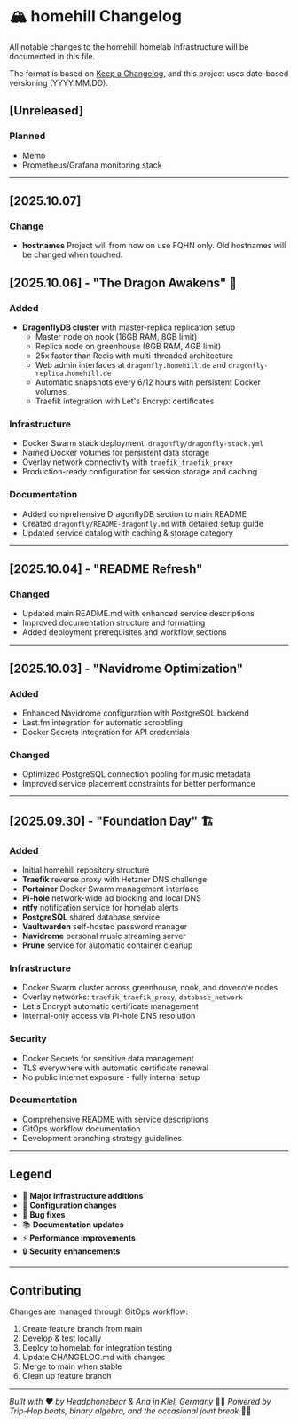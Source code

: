 # 🏔️ homehill Changelog

All notable changes to the homehill homelab infrastructure will be documented in this file.

The format is based on [Keep a Changelog](https://keepachangelog.com/en/1.0.0/),
and this project uses date-based versioning (YYYY.MM.DD).

## [Unreleased]
### Planned
- Memo 
- Prometheus/Grafana monitoring stack

---

## [2025.10.07]
### Change
- **hostnames** Project will from now on use FQHN only. Old hostnames will be changed when touched.

## [2025.10.06] - "The Dragon Awakens" 🐉
### Added
- **DragonflyDB cluster** with master-replica replication setup
  - Master node on nook (16GB RAM, 8GB limit)
  - Replica node on greenhouse (8GB RAM, 4GB limit)
  - 25x faster than Redis with multi-threaded architecture
  - Web admin interfaces at `dragonfly.homehill.de` and `dragonfly-replica.homehill.de`
  - Automatic snapshots every 6/12 hours with persistent Docker volumes
  - Traefik integration with Let's Encrypt certificates

### Infrastructure
- Docker Swarm stack deployment: `dragonfly/dragonfly-stack.yml`
- Named Docker volumes for persistent data storage
- Overlay network connectivity with `traefik_traefik_proxy`
- Production-ready configuration for session storage and caching

### Documentation
- Added comprehensive DragonflyDB section to main README
- Created `dragonfly/README-dragonfly.md` with detailed setup guide
- Updated service catalog with caching & storage category

---

## [2025.10.04] - "README Refresh"
### Changed
- Updated main README.md with enhanced service descriptions
- Improved documentation structure and formatting
- Added deployment prerequisites and workflow sections

---

## [2025.10.03] - "Navidrome Optimization"
### Added
- Enhanced Navidrome configuration with PostgreSQL backend
- Last.fm integration for automatic scrobbling
- Docker Secrets integration for API credentials

### Changed
- Optimized PostgreSQL connection pooling for music metadata
- Improved service placement constraints for better performance

---

## [2025.09.30] - "Foundation Day" 🏗️
### Added
- Initial homehill repository structure
- **Traefik** reverse proxy with Hetzner DNS challenge
- **Portainer** Docker Swarm management interface  
- **Pi-hole** network-wide ad blocking and local DNS
- **ntfy** notification service for homelab alerts
- **PostgreSQL** shared database service
- **Vaultwarden** self-hosted password manager
- **Navidrome** personal music streaming server
- **Prune** service for automatic container cleanup

### Infrastructure  
- Docker Swarm cluster across greenhouse, nook, and dovecote nodes
- Overlay networks: `traefik_traefik_proxy`, `database_network`
- Let's Encrypt automatic certificate management
- Internal-only access via Pi-hole DNS resolution

### Security
- Docker Secrets for sensitive data management
- TLS everywhere with automatic certificate renewal
- No public internet exposure - fully internal setup

### Documentation
- Comprehensive README with service descriptions
- GitOps workflow documentation
- Development branching strategy guidelines

---

## Legend
- 🐉 **Major infrastructure additions**
- 🔧 **Configuration changes**  
- 🐛 **Bug fixes**
- 📚 **Documentation updates**
- ⚡ **Performance improvements**
- 🔒 **Security enhancements**

---

## Contributing
Changes are managed through GitOps workflow:
1. Create feature branch from main
2. Develop & test locally  
3. Deploy to homelab for integration testing
4. Update CHANGELOG.md with changes
5. Merge to main when stable
6. Clean up feature branch

---

*Built with ❤️ by Headphonebear & Ana in Kiel, Germany* 🐻💋
*Powered by Trip-Hop beats, binary algebra, and the occasional joint break* 🌿✨
